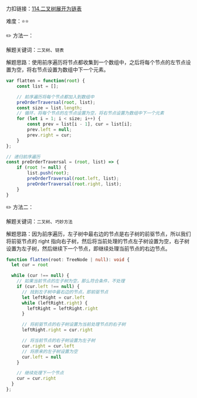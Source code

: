 
力扣链接：<a href="https://leetcode.cn/problems/flatten-binary-tree-to-linked-list/description/" target="_blank">114.二叉树展开为链表</a>

难度：⭐⭐ <br/>

✏️ 方法一：<br/>

解题关键词：`二叉树`、`链表`<br />

解题思路：使用前序遍历将节点都收集到一个数组中，之后将每个节点的左节点设置为空，将右节点设置为数组中下一个元素。<br />

```typescript
var flatten = function(root) {
    const list = [];

    // 前序遍历将每个节点都加入到数组中
    preOrderTraversal(root, list);
    const size = list.length;
    // 循环，将每个节点的左节点设置为空，将右节点设置为数组中下一个元素
    for (let i = 1; i < size; i++) {
        const prev = list[i - 1], cur = list[i];
        prev.left = null;
        prev.right = cur;
    }
};

// 递归前序遍历
const preOrderTraversal = (root, list) => {
    if (root != null) {
        list.push(root);
        preOrderTraversal(root.left, list);
        preOrderTraversal(root.right, list);
    }
}
```

✏️ 方法二：<br/>

解题关键词：`二叉树`、`巧妙方法`<br />

解题思路：因为前序遍历，左子树中最右边的节点是右子树的前驱节点，所以我们将前驱节点的 right 指向右子树，然后将当前处理的节点左子树设置为空，右子树设置为左子树，然后继续下一个节点，即继续处理当前节点的右边节点。<br />

```typescript
function flatten(root: TreeNode | null): void {
  let cur = root

  while (cur !== null) {
    // 如果当前节点的左子树为空，那么符合条件，不处理
    if (cur.left !== null) {
      // 找到左子树中最右边的节点，即前驱节点
      let leftRight = cur.left
      while (leftRight.right) {
        leftRight = leftRight.right
      }

      // 将前驱节点的右子树设置为当前处理节点的右子树
      leftRight.right = cur.right

      // 将当前节点的右子树设置为左子树
      cur.right = cur.left
      // 将原来的左子树设置为空
      cur.left = null
    }

    // 继续处理下一个节点
    cur = cur.right
  }
};
```